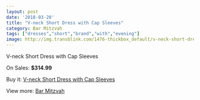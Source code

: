 ```yaml
---
layout: post
date: '2018-03-20'
title: "V-neck Short Dress with Cap Sleeves"
category: Bar Mitzvah
tags: ["dresses","short","brand","with","evening"]
image: http://img.transblink.com/1476-thickbox_default/v-neck-short-dress-with-cap-sleeves.jpg
---
```

V-neck Short Dress with Cap Sleeves

On Sales: **$314.99**
<a href="https://www.transblink.com/en/bar-mitzvah/454-v-neck-short-dress-with-cap-sleeves.html"><amp-img layout="responsive" width="600" height="600" src="//img.transblink.com/1476-thickbox_default/v-neck-short-dress-with-cap-sleeves.jpg" alt="V-neck Short Dress with Cap Sleeves 0" /></a>
<a href="https://www.transblink.com/en/bar-mitzvah/454-v-neck-short-dress-with-cap-sleeves.html"><amp-img layout="responsive" width="600" height="600" src="//img.transblink.com/1477-thickbox_default/v-neck-short-dress-with-cap-sleeves.jpg" alt="V-neck Short Dress with Cap Sleeves 1" /></a>

Buy it: [V-neck Short Dress with Cap Sleeves](https://www.transblink.com/en/bar-mitzvah/454-v-neck-short-dress-with-cap-sleeves.html "V-neck Short Dress with Cap Sleeves")

View more: [Bar Mitzvah](https://www.transblink.com/en/2-bar-mitzvah "Bar Mitzvah")
